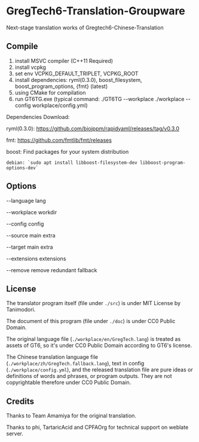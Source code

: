 # GregTech6-Translation-Groupware

Next-stage translation works of Gregtech6-Chinese-Translation

## Compile

1. install MSVC compiler (C++11 Required)
2. install vcpkg
3. set env VCPKG_DEFAULT_TRIPLET, VCPKG_ROOT
4. install dependencies: ryml(0.3.0), boost_filesystem, boost_program_options, {fmt} (latest)
5. using CMake for compilation
6. run GT6TG.exe (typical command: ./GT6TG --workplace ./workplace --config workplace/config.yml)

Dependencies Download:  

ryml(0.3.0): <https://github.com/biojppm/rapidyaml/releases/tag/v0.3.0>

fmt: <https://github.com/fmtlib/fmt/releases>

boost: Find packages for your system distribution

    debian: `sudo apt install libboost-filesystem-dev libboost-program-options-dev`

## Options

--language lang

--workplace workdir

--config config

--source main extra

--target main extra

--extensions extensions

--remove remove redundant fallback

## License

The translator program itself (file under `./src`) is under MIT License by Tanimodori.

The document of this program (file under `./doc`) is under CC0 Public Domain.

The original language file (`./workplace/en/GregTech.lang`) is treated as assets of GT6, so it's under CC0 Public Domain according to GT6's license.

The Chinese translation language file (`./workplace/zh/GregTech.fallback.lang`), text in config (`./workplace/config.yml`), and the released translation file are pure ideas or definitions of words and phrases, or program outputs. They are not copyrightable therefore under CC0 Public Domain.

## Credits

Thanks to Team Amamiya for the original translation.

Thanks to phi, TartaricAcid and CPFAOrg for technical support on weblate server.
